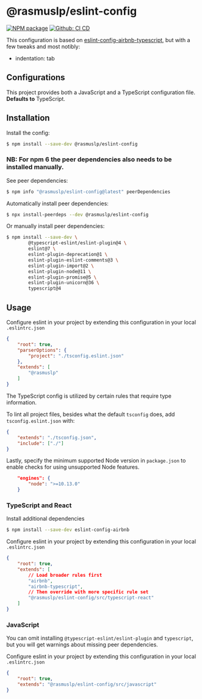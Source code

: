 # @rasmuslp/eslint-config

[![NPM package](https://img.shields.io/npm/v/@rasmuslp/eslint-config.svg)](https://www.npmjs.com/package/@rasmuslp/eslint-config)
[![Github: CI CD](https://github.com/rasmuslp/eslint-config-rasmuslp/workflows/CI%20CD/badge.svg)](https://github.com/rasmuslp/eslint-config-rasmuslp/actions)

This configuration is based on [eslint-config-airbnb-typescript](https://github.com/iamturns/eslint-config-airbnb-typescript), but with a few tweaks and most notibly:
* indentation: tab

## Configurations
This project provides both a JavaScript and a TypeScript configuration file. **Defaults to** TypeScript.

## Installation
Install the config:
```bash
$ npm install --save-dev @rasmuslp/eslint-config
```

### NB: For npm 6 the peer dependencies also needs to be installed manually.

See peer dependencies:
```bash
$ npm info "@rasmuslp/eslint-config@latest" peerDependencies
```

Automatically install peer dependencies:
```bash
$ npx install-peerdeps --dev @rasmuslp/eslint-config
```

Or manually install peer dependencies:
```bash
$ npm install --save-dev \
		@typescript-eslint/eslint-plugin@4 \
		eslint@7 \
		eslint-plugin-deprecation@1 \
		eslint-plugin-eslint-comments@3 \
		eslint-plugin-import@2 \
		eslint-plugin-node@11 \
		eslint-plugin-promise@5 \
		eslint-plugin-unicorn@36 \
		typescript@4
```

## Usage
Configure eslint in your project by extending this configuration in your local `.eslintrc.json`
```json
{
	"root": true,
	"parserOptions": {
		"project": "./tsconfig.eslint.json"
	},
	"extends": [
		"@rasmuslp"
	]
}
```
The TypeScript config is utilized by certain rules that require type information.


To lint all project files, besides what the default `tsconfig` does, add `tsconfig.eslint.json` with:
```json
{
	"extends": "./tsconfig.json",
	"include": ["./"]
}
```

Lastly, specify the minimum supported Node version in `package.json` to enable checks for using unsupported Node features.
```json
	"engines": {
		"node": ">=10.13.0"
	}
```

### TypeScript and React
Install additional dependencies
```bash
$ npm install --save-dev eslint-config-airbnb
```

Configure eslint in your project by extending this configuration in your local `.eslintrc.json`
```json
{
	"root": true,
	"extends": [
		// Load broader rules first
		"airbnb",
		"airbnb-typescript",
		// Then override with more specific rule set
		"@rasmuslp/eslint-config/src/typescript-react"
	]
}
```

### JavaScript
You can omit installing `@typescript-eslint/eslint-plugin` and `typescript`, but you will get warnings about missing peer dependencies.

Configure eslint in your project by extending this configuration in your local `.eslintrc.json`
```json
{
	"root": true,
	"extends": "@rasmuslp/eslint-config/src/javascript"
}
```
